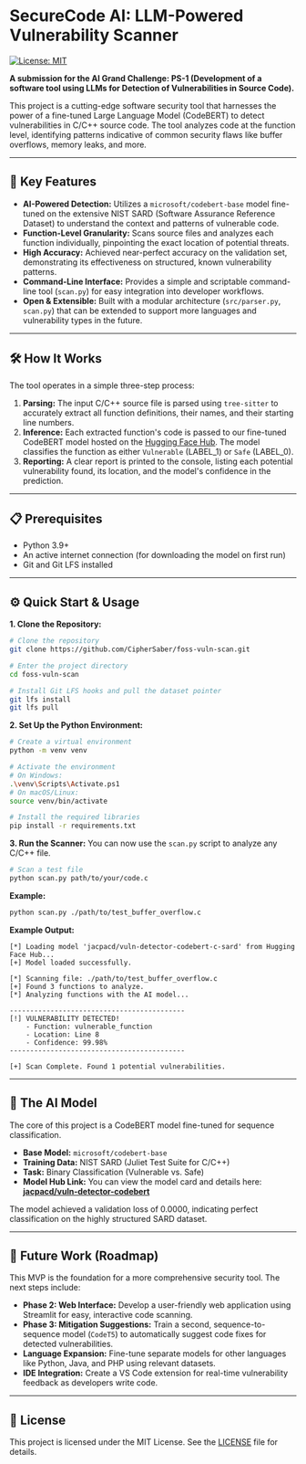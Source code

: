 # SecureCode AI: LLM-Powered Vulnerability Scanner

[![License: MIT](https://img.shields.io/badge/License-MIT-yellow.svg)](https://opensource.org/licenses/MIT)

**A submission for the AI Grand Challenge: PS-1 (Development of a software tool using LLMs for Detection of Vulnerabilities in Source Code).**

This project is a cutting-edge software security tool that harnesses the power of a fine-tuned Large Language Model (CodeBERT) to detect vulnerabilities in C/C++ source code. The tool analyzes code at the function level, identifying patterns indicative of common security flaws like buffer overflows, memory leaks, and more.

---

## 🚀 Key Features

-   **AI-Powered Detection:** Utilizes a `microsoft/codebert-base` model fine-tuned on the extensive NIST SARD (Software Assurance Reference Dataset) to understand the context and patterns of vulnerable code.
-   **Function-Level Granularity:** Scans source files and analyzes each function individually, pinpointing the exact location of potential threats.
-   **High Accuracy:** Achieved near-perfect accuracy on the validation set, demonstrating its effectiveness on structured, known vulnerability patterns.
-   **Command-Line Interface:** Provides a simple and scriptable command-line tool (`scan.py`) for easy integration into developer workflows.
-   **Open & Extensible:** Built with a modular architecture (`src/parser.py`, `scan.py`) that can be extended to support more languages and vulnerability types in the future.

---

## 🛠️ How It Works

The tool operates in a simple three-step process:

1.  **Parsing:** The input C/C++ source file is parsed using `tree-sitter` to accurately extract all function definitions, their names, and their starting line numbers.
2.  **Inference:** Each extracted function's code is passed to our fine-tuned CodeBERT model hosted on the [Hugging Face Hub](https://huggingface.co/jacpacd/vuln-detector-codebert-c-sard). The model classifies the function as either `Vulnerable` (LABEL_1) or `Safe` (LABEL_0).
3.  **Reporting:** A clear report is printed to the console, listing each potential vulnerability found, its location, and the model's confidence in the prediction.

---

## 📋 Prerequisites

-   Python 3.9+
-   An active internet connection (for downloading the model on first run)
-   Git and Git LFS installed

---

## ⚙️ Quick Start & Usage

**1. Clone the Repository:**
```bash
# Clone the repository
git clone https://github.com/CipherSaber/foss-vuln-scan.git

# Enter the project directory
cd foss-vuln-scan

# Install Git LFS hooks and pull the dataset pointer
git lfs install
git lfs pull
```

**2. Set Up the Python Environment:**
```bash
# Create a virtual environment
python -m venv venv

# Activate the environment
# On Windows:
.\venv\Scripts\Activate.ps1
# On macOS/Linux:
source venv/bin/activate

# Install the required libraries
pip install -r requirements.txt
```

**3. Run the Scanner:**
You can now use the `scan.py` script to analyze any C/C++ file.

```bash
# Scan a test file
python scan.py path/to/your/code.c
```

**Example:**
```bash
python scan.py ./path/to/test_buffer_overflow.c
```

**Example Output:**
```
[*] Loading model 'jacpacd/vuln-detector-codebert-c-sard' from Hugging Face Hub...
[+] Model loaded successfully.

[*] Scanning file: ./path/to/test_buffer_overflow.c
[+] Found 3 functions to analyze.
[*] Analyzing functions with the AI model...

-------------------------------------------
[!] VULNERABILITY DETECTED!
    - Function: vulnerable_function
    - Location: Line 8
    - Confidence: 99.98%
-------------------------------------------

[+] Scan Complete. Found 1 potential vulnerabilities.
```

---

## 🧠 The AI Model

The core of this project is a CodeBERT model fine-tuned for sequence classification.

-   **Base Model:** `microsoft/codebert-base`
-   **Training Data:** NIST SARD (Juliet Test Suite for C/C++)
-   **Task:** Binary Classification (Vulnerable vs. Safe)
-   **Model Hub Link:** You can view the model card and details here: **[jacpacd/vuln-detector-codebert](https://huggingface.co/jacpacd/vuln-detector-codebert)**

The model achieved a validation loss of 0.0000, indicating perfect classification on the highly structured SARD dataset.

---

## 🔮 Future Work (Roadmap)

This MVP is the foundation for a more comprehensive security tool. The next steps include:

-   **Phase 2: Web Interface:** Develop a user-friendly web application using Streamlit for easy, interactive code scanning.
-   **Phase 3: Mitigation Suggestions:** Train a second, sequence-to-sequence model (`CodeT5`) to automatically suggest code fixes for detected vulnerabilities.
-   **Language Expansion:** Fine-tune separate models for other languages like Python, Java, and PHP using relevant datasets.
-   **IDE Integration:** Create a VS Code extension for real-time vulnerability feedback as developers write code.

---

## 📜 License

This project is licensed under the MIT License. See the [LICENSE](LICENSE) file for details.
